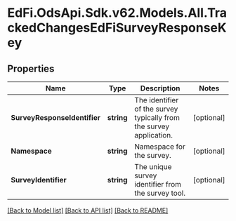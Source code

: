 # EdFi.OdsApi.Sdk.v62.Models.All.TrackedChangesEdFiSurveyResponseKey

## Properties

Name | Type | Description | Notes
------------ | ------------- | ------------- | -------------
**SurveyResponseIdentifier** | **string** | The identifier of the survey typically from the survey application. | [optional] 
**Namespace** | **string** | Namespace for the survey. | [optional] 
**SurveyIdentifier** | **string** | The unique survey identifier from the survey tool. | [optional] 

[[Back to Model list]](../../README.md#documentation-for-models) [[Back to API list]](../../README.md#documentation-for-api-endpoints) [[Back to README]](../../README.md)

